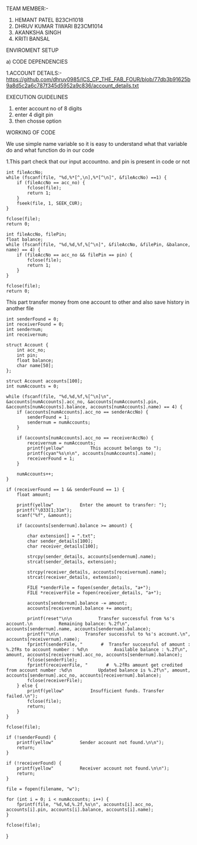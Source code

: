 TEAM MEMBER:-
1. HEMANT PATEL B23CH1018
2. DHRUV KUMAR TIWARI B23CM1014
3. AKANKSHA SINGH
4. KRITI BANSAL

ENVIROMENT SETUP

a) CODE DEPENDENCIES

1.ACCOUNT DETAILS:- https://github.com/dhruv0985/ICS_CP_THE_FAB_FOUR/blob/77db3b91625b9a8d5c2a6c787f345d5952a9c836/account_details.txt

EXECUTION GUIDELINES
1. enter account no of 8 digits
2. enter 4 digit pin
3. then chosse option

WORKING OF CODE

We use simple name variable so it is easy to understand what that variable do and what function do in our code

1.This part check that our input accountno. and pin is present in code or not  
    
    int fileAccNo;
    while (fscanf(file, "%d,%*[^,\n],%*[^\n]", &fileAccNo) ==1) {
        if (fileAccNo == acc_no) {
            fclose(file);
            return 1;
        }
        fseek(file, 1, SEEK_CUR);
    }

    fclose(file);
    return 0; 

    int fileAccNo, filePin;
    float balance;
    while (fscanf(file, "%d,%d,%f,%[^\n]", &fileAccNo, &filePin, &balance, name) == 4) {
        if (fileAccNo == acc_no && filePin == pin) {
            fclose(file);
            return 1;
        }
    }

    fclose(file);
    return 0;

This part transfer money from one account to other and also save history in another file

    int senderFound = 0;
    int receiverFound = 0;
    int sendernum;
    int receivernum;

    struct Account {
        int acc_no;
        int pin;
        float balance;
        char name[50];
    };

    struct Account accounts[100];
    int numAccounts = 0;

    while (fscanf(file, "%d,%d,%f,%[^\n]\n", &accounts[numAccounts].acc_no, &accounts[numAccounts].pin, &accounts[numAccounts].balance, accounts[numAccounts].name) == 4) {
        if (accounts[numAccounts].acc_no == senderAccNo) {
            senderFound = 1;
            sendernum = numAccounts;
        }

        if (accounts[numAccounts].acc_no == receiverAccNo) {
            receivernum = numAccounts;
            printf(yellow"          This account belongs to ");
            printf(cyan"%s\n\n", accounts[numAccounts].name);
            receiverFound = 1;
        }

        numAccounts++;
    }
    
    if (receiverFound == 1 && senderFound == 1) {
        float amount;
        
        printf(yellow"          Enter the amount to transfer: ");
        printf("\033[1;31m");
        scanf("%f", &amount);

        if (accounts[sendernum].balance >= amount) {
            
            char extension[] = ".txt";
            char sender_details[100];
            char receiver_details[100];

            strcpy(sender_details, accounts[sendernum].name);
            strcat(sender_details, extension);

            strcpy(receiver_details, accounts[receivernum].name);
            strcat(receiver_details, extension);

            FILE *senderFile = fopen(sender_details, "a+");
            FILE *receiverFile = fopen(receiver_details, "a+");

            accounts[sendernum].balance -= amount;
            accounts[receivernum].balance += amount;

            printf(reset"\n\n          Transfer successful from %s's account.\n          Remaining balance: %.2f\n", accounts[sendernum].name, accounts[sendernum].balance);
            printf("\n\n          Transfer successful to %s's account.\n", accounts[receivernum].name);
            fprintf(senderFile, "       #  Transfer successful of amount : %.2fRs to account number : %d\n          Available balance : %.2f\n", amount, accounts[receivernum].acc_no, accounts[sendernum].balance);
            fclose(senderFile);
            fprintf(receiverFile, "       #  %.2fRs amount get credited from account number :%d\n          Updated balance is %.2f\n", amount, accounts[sendernum].acc_no, accounts[receivernum].balance);
            fclose(receiverFile);
        } else {
            printf(yellow"          Insufficient funds. Transfer failed.\n");
            fclose(file);
            return;
        }
    }

    fclose(file);

    if (!senderFound) {
        printf(yellow"          Sender account not found.\n\n");
        return;
    }

    if (!receiverFound) {
        printf(yellow"          Receiver account not found.\n\n");
        return;
    }

    file = fopen(filename, "w");

    for (int i = 0; i < numAccounts; i++) {
        fprintf(file, "%d,%d,%.2f,%s\n", accounts[i].acc_no, accounts[i].pin, accounts[i].balance, accounts[i].name);
    }

    fclose(file);
}
